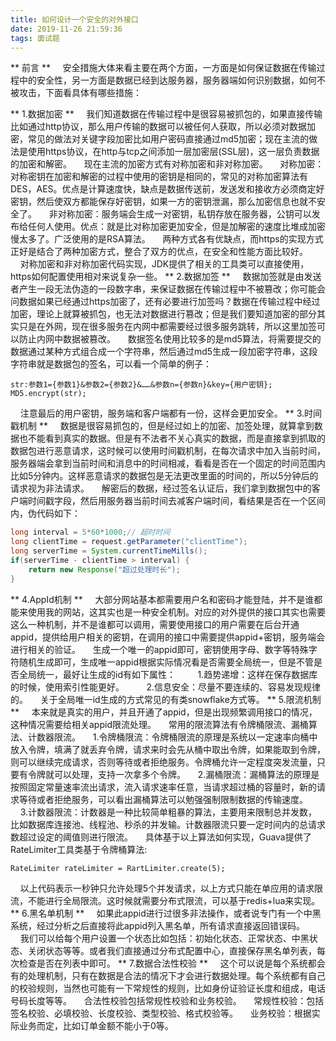 ```yaml
---
title: 如何设计一个安全的对外接口
date: 2019-11-26 21:59:36
tags: 面试题
---
```

** 前言 **
&nbsp;&nbsp;&nbsp;&nbsp;安全措施大体来看主要在两个方面，一方面是如何保证数据在传输过程中的安全性，另一方面是数据已经到达服务器，服务器端如何识别数据，如何不被攻击，下面看具体有哪些措施：
<!-- more -->
** 1.数据加密 **
&nbsp;&nbsp;&nbsp;&nbsp;我们知道数据在传输过程中是很容易被抓包的，如果直接传输比如通过http协议，那么用户传输的数据可以被任何人获取，所以必须对数据加密，常见的做法对关键字段加密比如用户密码直接通过md5加密；现在主流的做法是使用https协议，在http与tcp之间添加一层加密层(SSL层)，这一层负责数据的加密和解密。
&nbsp;&nbsp;&nbsp;&nbsp;现在主流的加密方式有对称加密和非对称加密。
&nbsp;&nbsp;&nbsp;&nbsp;对称加密：对称密钥在加密和解密的过程中使用的密钥是相同的，常见的对称加密算法有DES，AES。优点是计算速度快，缺点是数据传送前，发送发和接收方必须商定好密钥，然后使双方都能保存好密钥，如果一方的密钥泄漏，那么加密信息也就不安全了。
&nbsp;&nbsp;&nbsp;&nbsp;非对称加密：服务端会生成一对密钥，私钥存放在服务器，公钥可以发布给任何人使用。优点：就是比对称加密更加安全，但是加解密的速度比堆成加密慢太多了。广泛使用的是RSA算法。
&nbsp;&nbsp;&nbsp;&nbsp;两种方式各有优缺点，而https的实现方式正好是结合了两种加密方式，整合了双方的优点，在安全和性能方面比较好。
&nbsp;&nbsp;&nbsp;&nbsp;对称加密和非对称加密代码实现，JDK提供了相关的工具类可以直接使用，https如何配置使用相对来说复杂一些。
** 2.数据加签 **
&nbsp;&nbsp;&nbsp;&nbsp;数据加签就是由发送者产生一段无法伪造的一段数字串，来保证数据在传输过程中不被篡改；你可能会问数据如果已经通过https加密了，还有必要进行加签吗？数据在传输过程中经过加密，理论上就算被抓包，也无法对数据进行篡改；但是我们要知道加密的部分其实只是在外网，现在很多服务在内网中都需要经过很多服务跳转，所以这里加签可以防止内网中数据被篡改。
&nbsp;&nbsp;&nbsp;&nbsp;数据签名使用比较多的是md5算法，将需要提交的数据通过某种方式组合成一个字符串，然后通过md5生成一段加密字符串，这段字符串就是数据包的签名，可以看一个简单的例子：
```
str:参数1={参数1}&参数2={参数2}&……&参数n={参数n}&key={用户密钥};
MD5.encrypt(str);
```
&nbsp;&nbsp;&nbsp;&nbsp;注意最后的用户密钥，服务端和客户端都有一份，这样会更加安全。
** 3.时间戳机制 **
&nbsp;&nbsp;&nbsp;&nbsp;数据是很容易抓包的，但是经过如上的加密、加签处理，就算拿到数据也不能看到真实的数据。但是有不法者不关心真实的数据，而是直接拿到抓取的数据包进行恶意请求，这时候可以使用时间戳机制，在每次请求中加入当前时间，服务器端会拿到当前时间和消息中的时间相减，看看是否在一个固定的时间范围内比如5分钟内。这样恶意请求的数据包是无法更改里面的时间的，所以5分钟后的请求视为非法请求。
&nbsp;&nbsp;&nbsp;&nbsp;解密后的数据，经过签名认证后，我们拿到数据包中的客户端时间戳字段，然后用服务器当前时间去减客户端时间，看结果是否在一个区间内，伪代码如下：
```java
long interval = 5*60*1000;// 超时时间
long clientTime = request.getParameter("clientTime");
long serverTime = System.currentTimeMills();
if(serverTime - clientTime > interval) {
	return new Response("超过处理时长");
}
```
** 4.AppId机制 **
&nbsp;&nbsp;&nbsp;&nbsp;大部分网站基本都需要用户名和密码才能登陆，并不是谁都能来使用我的网站，这其实也是一种安全机制。对应的对外提供的接口其实也需要这么一种机制，并不是谁都可以调用，需要使用接口的用户需要在后台开通appid，提供给用户相关的密钥，在调用的接口中需要提供appid+密钥，服务端会进行相关的验证。
&nbsp;&nbsp;&nbsp;&nbsp;生成一个唯一的appid即可，密钥使用字母、数字等特殊字符随机生成即可，生成唯一appid根据实际情况看是否需要全局统一，但是不管是否全局统一，最好让生成的id有如下属性：
&nbsp;&nbsp;&nbsp;&nbsp;&nbsp;&nbsp;&nbsp;&nbsp;1.趋势递增：这样在保存数据库的时候，使用索引性能更好。
&nbsp;&nbsp;&nbsp;&nbsp;&nbsp;&nbsp;&nbsp;&nbsp;2.信息安全：尽量不要连续的、容易发现规律的。
&nbsp;&nbsp;&nbsp;&nbsp;关于全局唯一id生成的方式常见的有类snowflake方式等。
** 5.限流机制 **
&nbsp;&nbsp;&nbsp;&nbsp;本来就是真实的用户，并且开通了appid，但是出现频繁调用接口的情况，这种情况需要给相关appid限流处理。
&nbsp;&nbsp;&nbsp;&nbsp;常用的限流算法有令牌桶限流、漏桶算法、计数器限流。
&nbsp;&nbsp;&nbsp;&nbsp;1.令牌桶限流：令牌桶限流的原理是系统以一定速率向桶中放入令牌，填满了就丢弃令牌，请求来时会先从桶中取出令牌，如果能取到令牌，则可以继续完成请求，否则等待或者拒绝服务。令牌桶允许一定程度突发流量，只要有令牌就可以处理，支持一次拿多个令牌。
&nbsp;&nbsp;&nbsp;&nbsp;2.漏桶限流：漏桶算法的原理是按照固定常量速率流出请求，流入请求速率任意，当请求超过桶的容量时，新的请求等待或者拒绝服务，可以看出漏桶算法可以勉强强制限制数据的传输速度。
&nbsp;&nbsp;&nbsp;&nbsp;3.计数器限流：计数器是一种比较简单粗暴的算法，主要用来限制总并发数，比如数据库连接池、线程池、秒杀的并发输。计数器限流只要一定时间内的总请求数超过设定的阈值则进行限流。
&nbsp;&nbsp;&nbsp;&nbsp;具体基于以上算法如何实现，Guava提供了RateLimiter工具类基于令牌桶算法:
```
RateLimiter rateLimiter = RartLimiter.create(5);
```
&nbsp;&nbsp;&nbsp;&nbsp;以上代码表示一秒钟只允许处理5个并发请求，以上方式只能在单应用的请求限流，不能进行全局限流。这时候就需要分布式限流，可以基于redis+lua来实现。
** 6.黑名单机制 **
&nbsp;&nbsp;&nbsp;&nbsp;如果此appid进行过很多非法操作，或者说专门有一个中黑系统，经过分析之后直接将此appid列入黑名单，所有请求直接返回错误码。
&nbsp;&nbsp;&nbsp;&nbsp;我们可以给每个用户设置一个状态比如包括：初始化状态、正常状态、中黑状态、关闭状态等等。或者我们直接通过分布式配置中心，直接保存黑名单列表，每次检查是否在列表中即可。
** 7.数据合法性校验 **
&nbsp;&nbsp;&nbsp;&nbsp;这个可以说是每个系统都会有的处理机制，只有在数据是合法的情况下才会进行数据处理。每个系统都有自己的校验规则，当然也可能有一下常规性的规则，比如身份证验证长度和组成，电话号码长度等等。
&nbsp;&nbsp;&nbsp;&nbsp;合法性校验包括常规性校验和业务校验。
&nbsp;&nbsp;&nbsp;&nbsp;常规性校验：包括签名校验、必填校验、长度校验、类型校验、格式校验等。
&nbsp;&nbsp;&nbsp;&nbsp;业务校验：根据实际业务而定，比如订单金额不能小于0等。